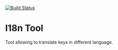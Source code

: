 [![Build Status](https://travis-ci.org/sebge2/i18n-tool.svg?branch=master)](https://travis-ci.org/sebge2/i18n-tool)

# I18n Tool
Tool allowing to translate keys in different language.
